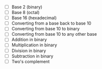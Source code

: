 - [ ] Base 2 (binary)
- [ ] Base 8 (octal)
- [ ] Base 16 (hexadecimal) 
- [ ] Converting from a base back to base 10
- [ ] Converting from base 10 to binary 
- [ ] Converting from base 10 to any other base 
- [ ] Addition in binary 
- [ ] Multiplication in binary
- [ ] Division in binary 
- [ ] Subtraction in binary
- [ ] Two's complement 